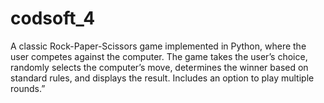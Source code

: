# codsoft_4
A classic Rock-Paper-Scissors game implemented in Python, where the user competes against the computer. The game takes the user’s choice, randomly selects the computer’s move, determines the winner based on standard rules, and displays the result. Includes an option to play multiple rounds.”
